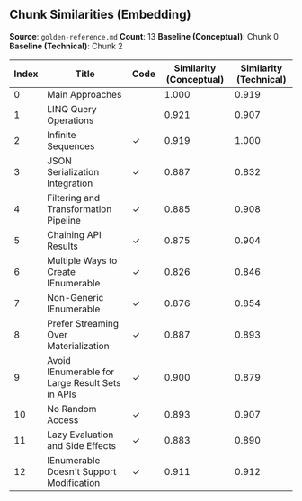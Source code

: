 ## Chunk Similarities (Embedding)

**Source**: `golden-reference.md`
**Count**: 13
**Baseline (Conceptual)**: Chunk 0
**Baseline (Technical)**: Chunk 2

| Index | Title | Code | Similarity (Conceptual) | Similarity (Technical) |
|-------|-------|------|-------------------------|------------------------|
| 0 | Main Approaches |  | 1.000 | 0.919 |
| 1 | LINQ Query Operations |  | 0.921 | 0.907 |
| 2 | Infinite Sequences | ✓ | 0.919 | 1.000 |
| 3 | JSON Serialization Integration | ✓ | 0.887 | 0.832 |
| 4 | Filtering and Transformation Pipeline | ✓ | 0.885 | 0.908 |
| 5 | Chaining API Results | ✓ | 0.875 | 0.904 |
| 6 | Multiple Ways to Create IEnumerable | ✓ | 0.826 | 0.846 |
| 7 | Non-Generic IEnumerable | ✓ | 0.876 | 0.854 |
| 8 | Prefer Streaming Over Materialization | ✓ | 0.887 | 0.893 |
| 9 | Avoid IEnumerable for Large Result Sets in APIs | ✓ | 0.900 | 0.879 |
| 10 | No Random Access | ✓ | 0.893 | 0.907 |
| 11 | Lazy Evaluation and Side Effects | ✓ | 0.883 | 0.890 |
| 12 | IEnumerable Doesn't Support Modification | ✓ | 0.911 | 0.912 |


